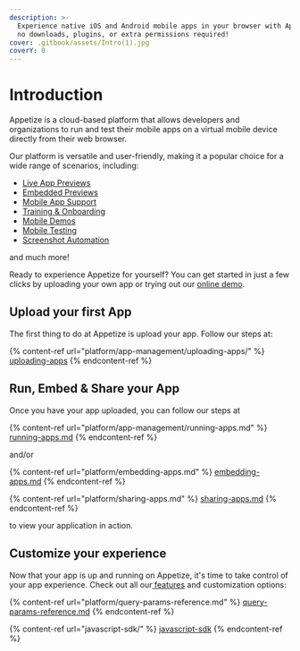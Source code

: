 ```yaml
---
description: >-
  Experience native iOS and Android mobile apps in your browser with Appetize -
  no downloads, plugins, or extra permissions required!
cover: .gitbook/assets/Intro(1).jpg
coverY: 0
---
```


# Introduction

Appetize is a cloud-based platform that allows developers and organizations to run and test their mobile apps on a virtual mobile device directly from their web browser.

Our platform is versatile and user-friendly, making it a popular choice for a wide range of scenarios, including:

* [Live App Previews](https://appetize.io/use-cases/live-app-previews)
* [Embedded Previews](https://appetize.io/use-cases/embedded-previews)
* [Mobile App Support](https://appetize.io/use-cases/mobile-app-support)
* [Training & Onboarding](https://appetize.io/use-cases/training-onboarding)
* [Mobile Demos](https://appetize.io/use-cases/mobile-demos)
* [Mobile Testing](https://appetize.io/use-cases/mobile-app-testing)
* [Screenshot Automation](https://appetize.io/use-cases/screenshot-automation)

and much more!

Ready to experience Appetize for yourself? You can get started in just a few clicks by uploading your own app or trying out our [online demo](https://appetize.io/demo).

## Upload your first App

The first thing to do at Appetize is upload your app. Follow our steps at:

{% content-ref url="platform/app-management/uploading-apps/" %}
[uploading-apps](platform/app-management/uploading-apps/)
{% endcontent-ref %}

## Run, Embed & Share your App

Once you have your app uploaded, you can follow our steps at

{% content-ref url="platform/app-management/running-apps.md" %}
[running-apps.md](platform/app-management/running-apps.md)
{% endcontent-ref %}

and/or

{% content-ref url="platform/embedding-apps.md" %}
[embedding-apps.md](platform/embedding-apps.md)
{% endcontent-ref %}

{% content-ref url="platform/sharing-apps.md" %}
[sharing-apps.md](platform/sharing-apps.md)
{% endcontent-ref %}

to view your application in action.

## Customize your experience

Now that your app is up and running on Appetize, it's time to take control of your app experience. Check out all our[ features](features/) and customization options:

{% content-ref url="platform/query-params-reference.md" %}
[query-params-reference.md](platform/query-params-reference.md)
{% endcontent-ref %}

{% content-ref url="javascript-sdk/" %}
[javascript-sdk](javascript-sdk/)
{% endcontent-ref %}
